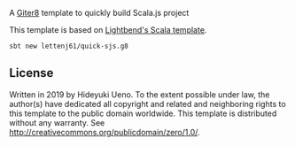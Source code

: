 A [Giter8][g8] template to quickly build Scala.js project

This template is based on [Lightbend's Scala template][scala-seed].

```
sbt new lettenj61/quick-sjs.g8
```

License
-------
Written in 2019 by Hideyuki Ueno.
To the extent possible under law, the author(s) have dedicated all copyright and related and neighboring rights to
this template to the public domain worldwide. This template is distributed without any warranty.
See <http://creativecommons.org/publicdomain/zero/1.0/>.

[g8]: http://www.foundweekends.org/giter8/
[scala-seed]: https://github.com/scala/scala-seed.g8
